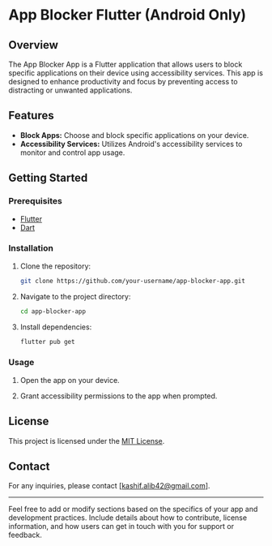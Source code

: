 # App Blocker Flutter (Android Only)

## Overview

The App Blocker App is a Flutter application that allows users to block specific applications on their device using accessibility services. This app is designed to enhance productivity and focus by preventing access to distracting or unwanted applications.

## Features

- **Block Apps:** Choose and block specific applications on your device.
- **Accessibility Services:** Utilizes Android's accessibility services to monitor and control app usage.

## Getting Started

### Prerequisites

- [Flutter](https://flutter.dev/docs/get-started/install)
- [Dart](https://dart.dev/get-dart)

### Installation

1. Clone the repository:

   ```bash
   git clone https://github.com/your-username/app-blocker-app.git
   ```

2. Navigate to the project directory:

   ```bash
   cd app-blocker-app
   ```

3. Install dependencies:

   ```bash
   flutter pub get
   ```

### Usage

1. Open the app on your device.

2. Grant accessibility permissions to the app when prompted.

## License

This project is licensed under the [MIT License](LICENSE).

## Contact

For any inquiries, please contact [kashif.alib42@gmail.com].

---

Feel free to add or modify sections based on the specifics of your app and development practices. Include details about how to contribute, license information, and how users can get in touch with you for support or feedback.
